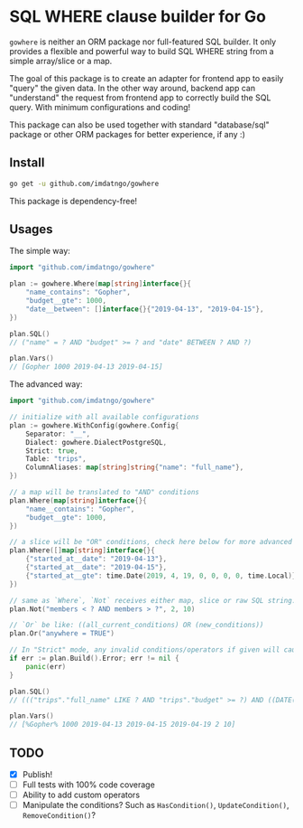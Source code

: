 # SQL WHERE clause builder for Go #

`gowhere` is neither an ORM package nor full-featured SQL builder. It only provides a flexible and powerful way to build SQL WHERE string from a simple array/slice or a map.

The goal of this package is to create an adapter for frontend app to easily "query" the given data. In the other way around, backend app can "understand" the request from frontend app to correctly build the SQL query. With minimum configurations and coding!

This package can also be used together with standard "database/sql" package or other ORM packages for better experience, if any :)

## Install ##

```bash
go get -u github.com/imdatngo/gowhere
```

This package is dependency-free!

## Usages ##

The simple way:

```go
import "github.com/imdatngo/gowhere"

plan := gowhere.Where(map[string]interface{}{
    "name_contains": "Gopher",
    "budget__gte": 1000,
    "date__between": []interface{}{"2019-04-13", "2019-04-15"},
})

plan.SQL()
// ("name" = ? AND "budget" >= ? and "date" BETWEEN ? AND ?)

plan.Vars()
// [Gopher 1000 2019-04-13 2019-04-15]
```

The advanced way:

```go
import "github.com/imdatngo/gowhere"

// initialize with all available configurations
plan := gowhere.WithConfig(gowhere.Config{
    Separator: "__",
    Dialect: gowhere.DialectPostgreSQL,
    Strict: true,
    Table: "trips",
    ColumnAliases: map[string]string{"name": "full_name"},
})

// a map will be translated to "AND" conditions
plan.Where(map[string]interface{}{
    "name__contains": "Gopher",
    "budget__gte": 1000,
})

// a slice will be "OR" conditions, check here below for more advanced way to build this "OR" conditions
plan.Where([]map[string]interface{}{
    {"started_at__date": "2019-04-13"},
    {"started_at__date": "2019-04-15"},
    {"started_at__gte": time.Date(2019, 4, 19, 0, 0, 0, 0, time.Local)},
})

// same as `Where`, `Not` receives either map, slice or raw SQL string. Then it simply wraps the conditions with "NOT" keyword
plan.Not("members < ? AND members > ?", 2, 10)

// `Or` be like: ((all_current_conditions) OR (new_conditions))
plan.Or("anywhere = TRUE")

// In "Strict" mode, any invalid conditions/operators if given will cause `InvalidCond` error. Not to mention the not-tested runtime errors :)
if err := plan.Build().Error; err != nil {
    panic(err)
}

plan.SQL()
// ((("trips"."full_name" LIKE ? AND "trips"."budget" >= ?) AND ((DATE("trips"."started_at") = ?) OR (DATE("trips"."started_at") = ?) OR ("trips"."started_at" >= ?)) AND NOT (members < ? AND members > ?)) OR (anywhere = TRUE))

plan.Vars()
// [%Gopher% 1000 2019-04-13 2019-04-15 2019-04-19 2 10]
```

## TODO ##

- [x] Publish!
- [ ] Full tests with 100% code coverage
- [ ] Ability to add custom operators
- [ ] Manipulate the conditions? Such as `HasCondition()`, `UpdateCondition()`, `RemoveCondition()`?